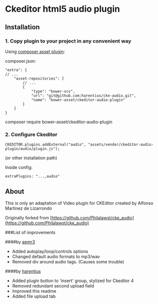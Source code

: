 # Ckeditor html5 audio plugin

## Installation
### 1. Copy plugin to your project in any convenient way

Using [composer asset plugin](https://github.com/francoispluchino/composer-asset-plugin):

composer.json:

    "extra": {
    // ...
		"asset-repositories": [
			// ...
			{
				"type": "bower-vcs",
				"url": "git@github.com:harentius/cke-audio.git",
				"name": "bower-asset/ckeditor-audio-plugin"
			}
		]
    }

composer require bower-asset/ckeditor-audio-plugin


### 2. Configure Ckeditor

	CKEDITOR.plugins.addExternal("audio", "assets/vendor/ckeditor-audio-plugin/audio/plugin.js");

(or other installation path)

Inside config:

	extraPlugins: "...,audio"
## About
This is only an adaptation of Video plugin for CKEditor created by Alfonso Martínez de Lizarrondo

Originally forked from [https://github.com/Philalawst/cke_audio](https://github.com/Philalawst/cke_audio)

###List of improvements

####by [aemr3](https://github.com/aemr3/cke_audio)
- Added autoplay/loop/controls options
- Changed default audio formats to mp3/wav
- Removed div around audio tags. (Causes some trouble)

####by [harentius](https://github.com/harentius/cke-audio-plugin)
- Added plugin button to 'insert' group, stylized for Ckeditor 4
- Removed redundant second upload field
- Improved this readme
- Added file upload tab
